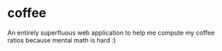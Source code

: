 # coffee

An entirely superfluous web application to help me compute my coffee ratios because mental math is hard :)
